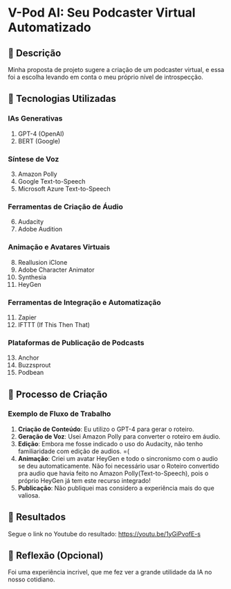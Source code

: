 # V-Pod AI: Seu Podcaster Virtual Automatizado

## 📒 Descrição
Minha proposta de projeto sugere a criação de um podcaster virtual, e essa foi a escolha levando em conta o meu próprio nível de introspecção.

## 🤖 Tecnologias Utilizadas

### IAs Generativas

1. GPT-4 (OpenAI)
2. BERT (Google)

### Síntese de Voz

3. Amazon Polly
4. Google Text-to-Speech
5. Microsoft Azure Text-to-Speech

### Ferramentas de Criação de Áudio

6. Audacity
7. Adobe Audition

### Animação e Avatares Virtuais

8. Reallusion iClone
9. Adobe Character Animator
10. Synthesia
11. HeyGen

### Ferramentas de Integração e Automatização

11. Zapier
12. IFTTT (If This Then That)

### Plataformas de Publicação de Podcasts

13. Anchor
14. Buzzsprout
15. Podbean

## 🧐 Processo de Criação

### Exemplo de Fluxo de Trabalho

1. **Criação de Conteúdo**: Eu utilizo o GPT-4 para gerar o roteiro.
2. **Geração de Voz**: Usei Amazon Polly para converter o roteiro em áudio.
3. **Edição**: Embora me fosse indicado o uso do Audacity, não tenho familiaridade com edição de audios. =(
4. **Animação**: Criei um avatar HeyGen e todo o sincronismo com o audio se deu automaticamente. Não foi necessário usar o Roteiro convertido pra audio que havia feito no Amazon Polly(Text-to-Speech), pois o próprio HeyGen já tem este recurso integrado!
5. **Publicação**: Não publiquei mas considero a experiência mais do que valiosa.

## 🚀 Resultados
Segue o link no Youtube do resultado:
https://youtu.be/1yGiPvofE-s

## 💭 Reflexão (Opcional)
Foi uma experiência incrivel, que me fez ver a grande utilidade da IA no nosso cotidiano.
